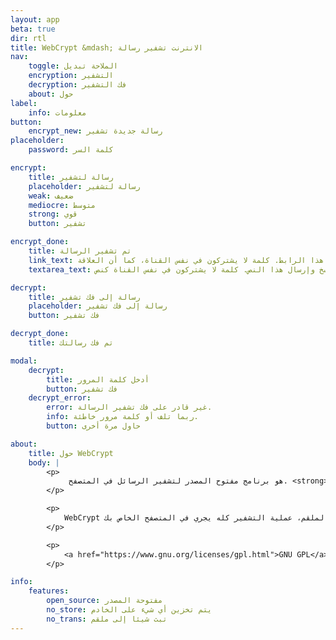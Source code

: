 ```yaml
---
layout: app
beta: true
dir: rtl
title: WebCrypt &mdash; الانترنت تشفير رسالة
nav:
    toggle: الملاحة تبديل
    encryption: التشفير
    decryption: فك التشفير
    about: حول
label:
    info: معلومات
button:
    encrypt_new: رسالة جديدة تشفير
placeholder:
    password: كلمة السر

encrypt:
    title: رسالة لتشفير
    placeholder: رسالة لتشفير
    weak: ضعيف
    mediocre: متوسط
    strong: قوي
    button: تشفير

encrypt_done:
    title: تم تشفير الرسالة
    link_text: نسخ وإرسال هذا الرابط. كلمة لا يشتركون في نفس القناة، كما أن العلاقة.
    textarea_text: نسخ وإرسال هذا النص. كلمة لا يشتركون في نفس القناة كنص.

decrypt:
    title: رسالة إلى فك تشفير
    placeholder: رسالة إلى فك تشفير
    button: فك تشفير

decrypt_done:
    title: تم فك رسالتك

modal:
    decrypt:
        title: أدخل كلمة المرور
        button: فك تشفير
    decrypt_error:
        error: غير قادر على فك تشفير الرسالة.
        info: ربما تلف أو كلمة مرور خاطئة.
        button: حاول مرة أخرى

about:
    title: حول WebCrypt
    body: |
        <p>
             هو برنامج مفتوح المصدر لتشفير الرسائل في المتصفح. <strong>WebCrypt</strong>
        </p>

        <p>
            WebCrypt هو وسيلة آمنة تماما لنقل البيانات الحساسة، كما لا يتم تخزين الرسائل على الملقم ولا تتطلب تشفير أي بياناتلإرسالها إلى الملقم، عملية التشفير كله يجري في المتصفح الخاص بك.
        </p>

        <p>
            <a href="https://www.gnu.org/licenses/gpl.html">GNU GPL</a> مفتوح وترخيصه بموجب WebCrypt
        </p>

info:
    features:
        open_source: مفتوحة المصدر
        no_store: يتم تخزين أي شيء على الخادم
        no_trans: تبث شيئا إلى ملقم
---
```

